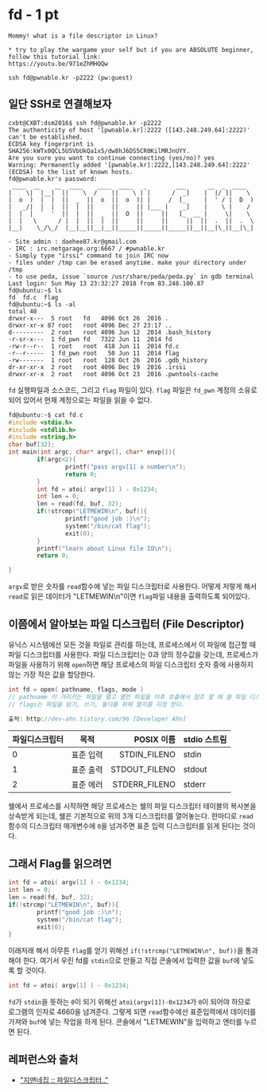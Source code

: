 # fd - 1 pt

```text
Mommy! what is a file descriptor in Linux?

* try to play the wargame your self but if you are ABSOLUTE beginner, follow this tutorial link:
https://youtu.be/971eZhMHQQw

ssh fd@pwnable.kr -p2222 (pw:guest)
```

## 일단 SSH로 연결해보자

```text
cxbt@CXBT:dsm2016$ ssh fd@pwnable.kr -p2222
The authenticity of host '[pwnable.kr]:2222 ([143.248.249.64]:2222)' can't be established.
ECDSA key fingerprint is SHA256:kWTx0QCL5U5VbUkQa1x5/dw8hJ6DS5CR0KilMRJnUYY.
Are you sure you want to continue connecting (yes/no)? yes
Warning: Permanently added '[pwnable.kr]:2222,[143.248.249.64]:2222' (ECDSA) to the list of known hosts.
fd@pwnable.kr's password:
 ____  __    __  ____    ____  ____   _        ___      __  _  ____
|    \|  |__|  ||    \  /    ||    \ | |      /  _]    |  |/ ]|    \
|  o  )  |  |  ||  _  ||  o  ||  o  )| |     /  [_     |  ' / |  D  )
|   _/|  |  |  ||  |  ||     ||     || |___ |    _]    |    \ |    /
|  |  |  `  '  ||  |  ||  _  ||  O  ||     ||   [_  __ |     \|    \
|  |   \      / |  |  ||  |  ||     ||     ||     ||  ||  .  ||  .  \
|__|    \_/\_/  |__|__||__|__||_____||_____||_____||__||__|\_||__|\_|

- Site admin : daehee87.kr@gmail.com
- IRC : irc.netgarage.org:6667 / #pwnable.kr
- Simply type "irssi" command to join IRC now
- files under /tmp can be erased anytime. make your directory under /tmp
- to use peda, issue `source /usr/share/peda/peda.py` in gdb terminal
Last login: Sun May 13 23:32:27 2018 from 83.248.100.87
fd@ubuntu:~$ ls
fd  fd.c  flag
fd@ubuntu:~$ ls -al
total 40
drwxr-x---  5 root   fd   4096 Oct 26  2016 .
drwxr-xr-x 87 root   root 4096 Dec 27 23:17 ..
d---------  2 root   root 4096 Jun 12  2014 .bash_history
-r-sr-x---  1 fd_pwn fd   7322 Jun 11  2014 fd
-rw-r--r--  1 root   root  418 Jun 11  2014 fd.c
-r--r-----  1 fd_pwn root   50 Jun 11  2014 flag
-rw-------  1 root   root  128 Oct 26  2016 .gdb_history
dr-xr-xr-x  2 root   root 4096 Dec 19  2016 .irssi
drwxr-xr-x  2 root   root 4096 Oct 23  2016 .pwntools-cache
```

`fd` 실행파일과 소스코드, 그리고 `flag` 파일이 있다. `flag` 파일은 `fd_pwn` 계정의 소유로 되어 있어서 현재 계정으로는 파일을 읽을 수 없다.

```c
fd@ubuntu:~$ cat fd.c
#include <stdio.h>
#include <stdlib.h>
#include <string.h>
char buf[32];
int main(int argc, char* argv[], char* envp[]){
        if(argc<2){
                printf("pass argv[1] a number\n");
                return 0;
        }
        int fd = atoi( argv[1] ) - 0x1234;
        int len = 0;
        len = read(fd, buf, 32);
        if(!strcmp("LETMEWIN\n", buf)){
                printf("good job :)\n");
                system("/bin/cat flag");
                exit(0);
        }
        printf("learn about Linux file IO\n");
        return 0;

}
```

`argv`로 받은 숫자를 `read`함수에 넣는 파일 디스크립터로 사용한다. 어떻게 저렇게 해서 `read`로 읽은 데이터가 "LETMEWIN\n"이면 `flag`파일 내용을 출력하도록 되어있다.

## 이쯤에서 알아보는 파일 디스크립터 (File Descriptor)

유닉스 시스템에선 모든 것을 파일로 관리를 하는데, 프로세스에서 이 파일에 접근할 때 파일 디스크립터를 사용한다. 파일 디스크립터는 0과 양의 정수값을 갖는데, 프로세스가 파일을 사용하기 위해 `open`하면 해당 프로세스의 파일 디스크립터 숫자 중에 사용하지 않는 가장 작은 값을 할당한다.

```c
int fd = open( pathname, flags, mode )
// pathname 이 가리키는 파일을 열고 열린 파일을 이후 호출에서 참조 할 때 쓸 파일 디스크립터를 리턴.
// flags는 파일을 읽기, 쓰기, 둘다를 위해 열지를 지정 한다.

출처: http://dev-ahn.tistory.com/96 [Developer Ahn]
```

| 파일디스크립터  | 목적          | POSIX 이름   | stdio 스트림 |
|-------------- |:--------------:| -----:| ----- |
|  0  | 표준 입력 | STDIN_FILENO  | stdin |
|  1  | 표준 출력 | STDOUT_FILENO | stdout |
|  2  | 표준 에러 | STDERR_FILENO | stderr |

쉘에서 프로세스를 시작하면 해당 프로세스는 쉘의 파일 디스크립터 테이블의 복사본을 상속받게 되는데, 쉘은 기본적으로 위의 3개 디스크립터를 열어놓는다. 한마디로 `read`함수의 디스크립터 매개변수에 `0`을 넘겨주면 표준 입력 디스크립터를 읽게 된다는 것이다.

## 그래서 Flag를 읽으려면

```c
int fd = atoi( argv[1] ) - 0x1234;
int len = 0;
len = read(fd, buf, 32);
if(!strcmp("LETMEWIN\n", buf)){
        printf("good job :)\n");
        system("/bin/cat flag");
        exit(0);
}
```

이래저래 해서 아무튼 `flag`를 얻기 위해선 `if(!strcmp("LETMEWIN\n", buf))`을 통과해야 한다. 여기서 우린 fd를 `stdin`으로 만들고 직접 콘솔에서 입력한 값을 `buf`에 넣도록 할 것이다.

```c
int fd = atoi( argv[1] ) - 0x1234;
```

`fd`가 `stdin`을 뜻하는 `0`이 되기 위해선 `atoi(argv[1])-0x1234`가 `0`이 되어야 하므로 로그램의 인자로 4660을 넘겨준다. 그렇게 되면 `read`함수에선 표준입력에서 데이터를 가져와 `buf`에 넣는 작업을 하게 된다. 콘솔에서 "LETMEWIN"을 입력하고 엔터를 누르면 된다.

## 레퍼런스와 출처

- ["지맨네집 :: 파일디스크립터.."](http://z-man.tistory.com/151)
